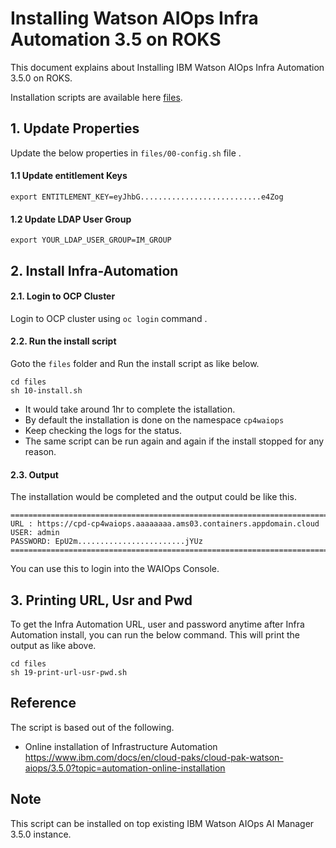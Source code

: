 # Installing Watson AIOps Infra Automation 3.5 on ROKS

This document explains about Installing IBM Watson AIOps Infra Automation 3.5.0 on ROKS.

Installation scripts are available here [files](./files).


## 1. Update Properties

Update the below properties in `files/00-config.sh` file .


#### 1.1 Update entitlement Keys

```
export ENTITLEMENT_KEY=eyJhbG...........................e4Zog
```

#### 1.2 Update LDAP User Group

```
export YOUR_LDAP_USER_GROUP=IM_GROUP
```

## 2. Install Infra-Automation

#### 2.1. Login to OCP Cluster

Login to OCP cluster using  `oc login` command .

#### 2.2. Run the install script

Goto the `files` folder and Run the install script as like below.

```
cd files
sh 10-install.sh
```

- It would take around 1hr to complete the istallation. 
- By default the installation is done on the namespace `cp4waiops`
- Keep checking the logs for the status. 
- The same script can be run again and again if the install stopped for any reason.

#### 2.3. Output
 
The installation would be completed and the output could be like this.

```
=====================================================================================================
URL : https://cpd-cp4waiops.aaaaaaaa.ams03.containers.appdomain.cloud
USER: admin
PASSWORD: EpU2m........................jYUz
=====================================================================================================

```

You can use this to login into the WAIOps Console.

## 3. Printing URL, Usr and Pwd

To get the Infra Automation URL, user and password anytime after Infra Automation install, you can run the below command. This will print the output as like above.

```
cd files
sh 19-print-url-usr-pwd.sh
```

## Reference

The script is based out of the following.

- Online installation of Infrastructure Automation
https://www.ibm.com/docs/en/cloud-paks/cloud-pak-watson-aiops/3.5.0?topic=automation-online-installation
## Note

This script can be installed on top existing IBM Watson AIOps AI Manager 3.5.0 instance.
